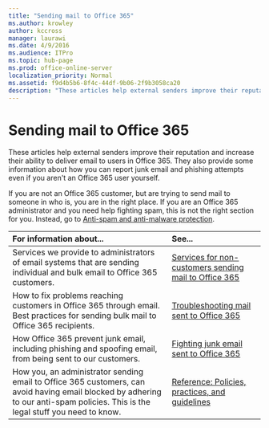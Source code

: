 ```yaml
---
title: "Sending mail to Office 365"
ms.author: krowley
author: kccross
manager: laurawi
ms.date: 4/9/2016
ms.audience: ITPro
ms.topic: hub-page
ms.prod: office-online-server
localization_priority: Normal
ms.assetid: f9d4b5b6-8f4c-44df-9b06-2f9b3058ca20
description: "These articles help external senders improve their reputation and increase their ability to deliver email to users in Office 365. They also provide some information about how you can report junk email and phishing attempts even if you aren't an Office 365 user yourself."
---
```


# Sending mail to Office 365

These articles help external senders improve their reputation and increase their ability to deliver email to users in Office 365. They also provide some information about how you can report junk email and phishing attempts even if you aren't an Office 365 user yourself.
  
If you are not an Office 365 customer, but are trying to send mail to someone in who is, you are in the right place. If you are an Office 365 administrator and you need help fighting spam, this is not the right section for you. Instead, go to [Anti-spam and anti-malware protection](http://technet.microsoft.com/library/93c6c227-7442-4293-b64d-ec8f15c928db.aspx).
  
|**For information about...**|**See...**|
|:-----|:-----|
|Services we provide to administrators of email systems that are sending individual and bulk email to Office 365 customers.  <br/> |[Services for non-customers sending mail to Office 365](services-for-non-customers.md) <br/> |
|How to fix problems reaching customers in Office 365 through email. Best practices for sending bulk mail to Office 365 recipients.  <br/> |[Troubleshooting mail sent to Office 365](troubleshooting-mail-sent-to-office-365.md) <br/> |
|How Office 365 prevent junk email, including phishing and spoofing email, from being sent to our customers.  <br/> |[Fighting junk email sent to Office 365](fighting-junk-email.md) <br/> |
|How you, an administrator sending email to Office 365 customers, can avoid having email blocked by adhering to our anti-spam policies. This is the legal stuff you need to know.  <br/> |[Reference: Policies, practices, and guidelines](reference-policies-practices-and-guidelines.md) <br/> |
   

